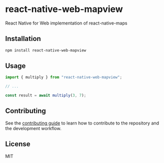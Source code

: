 # react-native-web-mapview

React Native for Web implementation of react-native-maps

## Installation

```sh
npm install react-native-web-mapview
```

## Usage

```js
import { multiply } from "react-native-web-mapview";

// ...

const result = await multiply(3, 7);
```

## Contributing

See the [contributing guide](CONTRIBUTING.md) to learn how to contribute to the repository and the development workflow.

## License

MIT
